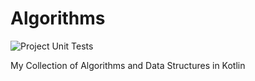 # Algorithms

![Project Unit Tests](https://github.com/shalaga44/Algorithms/workflows/Project%20Unit%20Tests/badge.svg)

My Collection of Algorithms and Data Structures  in Kotlin
